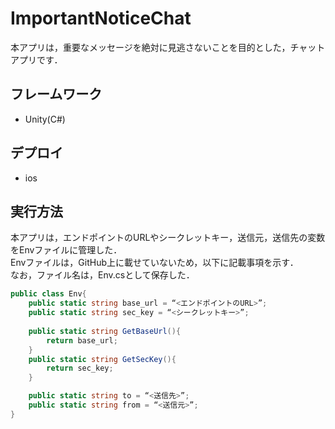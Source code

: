 # ImportantNoticeChat
本アプリは，重要なメッセージを絶対に見逃さないことを目的とした，チャットアプリです．

## フレームワーク
- Unity(C#)

## デプロイ
- ios

## 実行方法
本アプリは，エンドポイントのURLやシークレットキー，送信元，送信先の変数をEnvファイルに管理した．  
Envファイルは，GitHub上に載せていないため，以下に記載事項を示す．  
なお，ファイル名は，Env.csとして保存した．

```C#
public class Env{
    public static string base_url = “<エンドポイントのURL>”;
    public static string sec_key = “<シークレットキー>”;
    
    public static string GetBaseUrl(){
        return base_url;
    }
    public static string GetSecKey(){
        return sec_key;
    }

    public static string to = “<送信先>”;
    public static string from = “<送信元>”;
}
```
